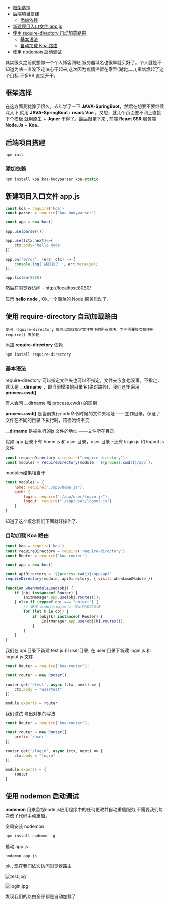<!-- TOC -->

- [框架选择](#框架选择)
- [后端项目搭建](#后端项目搭建)
    - [添加依赖](#添加依赖)
- [新建项目入口文件 app.js](#新建项目入口文件-appjs)
- [使用 require-directory 自动加载路由](#使用-require-directory-自动加载路由)
    - [基本语法](#基本语法)
    - [自动加载 Koa 路由](#自动加载-koa-路由)
- [使用 nodemon 启动调试](#使用-nodemon-启动调试)

<!-- /TOC -->
其实很久之前就想做一个个人博客网站,服务器域名也很早就买好了。个人就是不知道为啥一直没下定决心干起来,这次因为疫情滞留在家里(湖北。。。),重新燃起了这个目标.不多BB,直接开干。

## 框架选择
在这方面我犹豫了很久，去年学了一下 **JAVA-SpringBoot**，然后在想要不要继续深入下,就用 **JAVA-SpringBoot**+ **react**/**Vue** 。又想，就几个页面要不网上直接下个模板 就用原生 + **Jquer** 干得了。最后敲定下来 , 前端 **React SSR** 服务端 **Node.Js** + **Koa**。

## 后端项目搭建

```JS
npm init 
```

### 添加依赖

```js
npm install koa koa-bodyparser koa-static 
```

## 新建项目入口文件 app.js

```js
const koa = require('koa')
const parser = require('koa-bodyparser')

const app = new koa()

app.use(parser())

app.use((ctx,next)=>{
    ctx.body='hello node'
})

app.on('error', (err, ctx) => {
    console.log('捕获到了!', err.message);
});

app.listen(8080)
```

然后在浏览器访问 - [http://localhost:8080/](http://localhost:8080/) 

显示 **hello node** , Ok,一个简单的 Node 服务启动了.

## 使用 require-directory 自动加载路由

    使用 require-directory 库可以加载指定文件夹下的所有模块，而不需要每次都使用 require() 来加载

添加 **require-directory** 依赖

```js
npm install require-directory
```

### 基本语法
require-directory 可以指定文件夹也可以不指定，文件夹嵌套也没事。不指定，默认是 **__dirname** ，即当前模块的目录名(绝对路径)，我们这里采用 **process.cwd()**

有人会问 __dirname 和 process.cwd() 的区别

**process.cwd()** 是当前执行node命令时候的文件夹地址 ——工作目录，保证了文件在不同的目录下执行时，路径始终不变

**__dirname** 是被执行的js 文件的地址 ——文件所在目录

假如 app 目录下有 home.js 和 user 目录，user 目录下还有 login.js 和 logout.js 文件

```js
const requireDirectory = require("require-directory");
const modules = requireDirectory(module, `${process.cwd()}/app`);

```
modules结果相当于

```js
const modules = {
    home: require("./app/home.js"),
    auth: {
        login: require("./app/user/login.js"),
        logout: require("./app/user/logout.js")
    }
}
```
知道了这个概念我们下面就好操作了.

### 自动加载 Koa 路由

```js
const koa = require('koa')
const requireDirectory = require('require-directory')
const Router = require('koa-router')

const app = new koa()

const apiDirectory = `${process.cwd()}/app/api`
requireDirectory(module, apiDirectory, { visit: whenLoadModule })

function whenModuleLoad(obj) {
    if (obj instanceof Router) {
        InitManager.app.use(obj.routes());
    } else if (typeof obj === "object") {
        // 兼容 module.exports 导出对象的写法
        for (let k in obj) {
            if (obj[k] instanceof Router) {
                InitManager.app.use(obj[k].routes());
            }
        }
    }
}
```

我们在 api 目录下新建 test.js 和 user目录, 在 user 目录下新建 login.js 和 logout.js 文件

```js
const Router = require("koa-router");

const router = new Router()

router.get('/test', async (ctx, next) => {
    ctx.body = "usertest"
})

module.exports = router
```

我们试试  导出对象的写法

```js
const Router = require("koa-router");

const router = new Router({
    prefix:'/user'
})

router.get('/login', async (ctx, next) => {
    ctx.body = "login"
})

module.exports = {
    router
}
```

## 使用 nodemon 启动调试

**nodemon** 用来监视node.js应用程序中的任何更改并自动重启服务,不需要我们每次改了代码手动重启。

全局安装 nodemon

```js
npm install nodemon -g 
```

启动 app.js

```
nodemon app.js
```

ok , 现在我们依次访问浏览器路由 

![test.jpg](https://upload-images.jianshu.io/upload_images/2919971-e8cf5b294f66bc8c.jpg?imageMogr2/auto-orient/strip%7CimageView2/2/w/1240)

![login.jpg](https://upload-images.jianshu.io/upload_images/2919971-49818a2d5662de22.jpg?imageMogr2/auto-orient/strip%7CimageView2/2/w/1240)


发现我们的路由全部都是自动加载了

